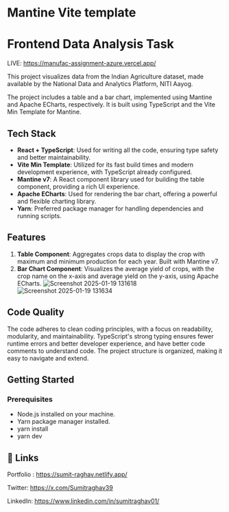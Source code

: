 # Mantine Vite template

# Frontend Data Analysis Task
LIVE: https://manufac-assignment-azure.vercel.app/

This project visualizes data from the Indian Agriculture dataset, made available by the National Data and Analytics Platform, NITI Aayog.

The project includes a table and a bar chart, implemented using Mantine and Apache ECharts, respectively. It is built using TypeScript and the Vite Min Template for Mantine.

## Tech Stack

- **React + TypeScript**: Used for writing all the code, ensuring type safety and better maintainability.
- **Vite Min Template**: Utilized for its fast build times and modern development experience, with TypeScript already configured.
- **Mantine v7**: A React component library used for building the table component, providing a rich UI experience.
- **Apache ECharts**: Used for rendering the bar chart, offering a powerful and flexible charting library.
- **Yarn**: Preferred package manager for handling dependencies and running scripts.

## Features

1. **Table Component**: Aggregates crops data to display the crop with maximum and minimum production for each year. Built with Mantine v7.
2. **Bar Chart Component**: Visualizes the average yield of crops, with the crop name on the x-axis and average yield on the y-axis, using Apache ECharts.
![Screenshot 2025-01-19 131618](https://github.com/user-attachments/assets/83e04cdd-41ce-4327-95a7-c322fcdae683)
![Screenshot 2025-01-19 131634](https://github.com/user-attachments/assets/fadaa227-7ad5-4f1f-a130-b0a24d3a1f0c)


## Code Quality

The code adheres to clean coding principles, with a focus on readability, modularity, and maintainability. TypeScript's strong typing ensures fewer runtime errors and better developer experience,
and have better code comments to understand code. The project structure is organized, making it easy to navigate and extend.

## Getting Started

### Prerequisites

- Node.js installed on your machine.
- Yarn package manager installed.
- yarn install
- yarn dev

## 🔗 Links
Portfolio : https://sumit-raghav.netlify.app/

Twitter: https://x.com/Sumitraghav39

LinkedIn: https://www.linkedin.com/in/sumitraghav01/


